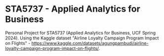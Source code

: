 # STA5737 - Applied Analytics for Business
 
 Personal Project for STA5737 (Applied Analytics for Business, UCF Spring 2024). Using the Kaggle dataset "Airline Loyalty Campaign Program Impact on Flights" - https://www.kaggle.com/datasets/agungpambudi/airline-loyalty-campaign-program-impact-on-flights/.
